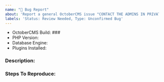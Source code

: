 ```yaml
---
name: "🐛 Bug Report"
about: 'Report a general OctoberCMS issue "CONTACT THE ADMINS IN PRIVATE FOR SECURITY ISSUES DO NOT OPEN HERE" see here: https://github.com/octobercms/october/blob/develop/SECURITY.md'
labels: 'Status: Review Needed, Type: Unconfirmed Bug'
---
```


- OctoberCMS Build: ### <!-- Or Commit hash if using composer -->
- PHP Version:
- Database Engine: <!-- Remove if not using a database -->
- Plugins Installed: <!-- In the format of Author.Plugin-v1.2.0 -->

### Description:
<!-- Describe the issue encountered and what should actually be happening instead in as much detail as possible-->



### Steps To Reproduce:
<!-- (Describe the steps to reproduce the problem here) -->


